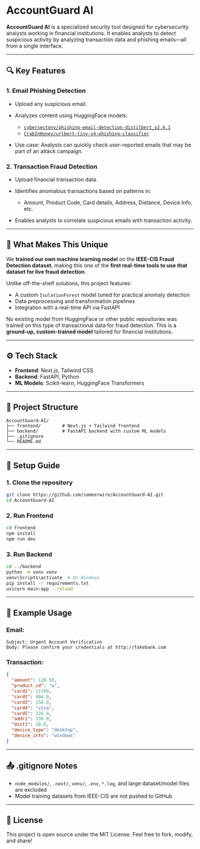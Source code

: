 # AccountGuard AI

**AccountGuard AI** is a specialized security tool designed for cybersecurity analysts working in financial institutions. It enables analysts to detect suspicious activity by analyzing transaction data and phishing emails—all from a single interface.

---

## 🔍 Key Features

### 1. Email Phishing Detection

* Upload any suspicious email.
* Analyzes content using HuggingFace models:

  * [`cybersectony/phishing-email-detection-distilbert_v2.4.1`](https://huggingface.co/cybersectony/phishing-email-detection-distilbert_v2.4.1)
  * [`CrabInHoney/urlbert-tiny-v4-phishing-classifier`](https://huggingface.co/CrabInHoney/urlbert-tiny-v4-phishing-classifier)
* Use case: Analysts can quickly check user-reported emails that may be part of an attack campaign.

### 2. Transaction Fraud Detection

* Upload financial transaction data.
* Identifies anomalous transactions based on patterns in:

  * Amount, Product Code, Card details, Address, Distance, Device Info, etc.
* Enables analysts to correlate suspicious emails with transaction activity.

---

## 🌟 What Makes This Unique

We **trained our own machine learning model** on the **IEEE-CIS Fraud Detection dataset**, making this one of the **first real-time tools to use that dataset for live fraud detection**.

Unlike off-the-shelf solutions, this project features:

* A custom `IsolationForest` model tuned for practical anomaly detection
* Data preprocessing and transformation pipelines
* Integration with a real-time API via FastAPI

No existing model from HuggingFace or other public repositories was trained on this type of transactional data for fraud detection. This is a **ground-up, custom-trained model** tailored for financial institutions.

---

## ⚙️ Tech Stack

* **Frontend**: Next.js, Tailwind CSS
* **Backend**: FastAPI, Python
* **ML Models**: Scikit-learn, HuggingFace Transformers

---

## 📂 Project Structure

```
AccountGuard-AI/
├── frontend/        # Next.js + Tailwind frontend
├── backend/         # FastAPI backend with custom ML models
├── .gitignore
└── README.md
```

---

## 🚚 Setup Guide

### 1. Clone the repository

```bash
git clone https://github.com/sameerwire/AccountGuard-AI.git
cd AccountGuard-AI
```

### 2. Run Frontend

```bash
cd frontend
npm install
npm run dev
```

### 3. Run Backend

```bash
cd ../backend
python -m venv venv
venv\Scripts\activate  # On Windows
pip install -r requirements.txt
uvicorn main:app --reload
```

---

## 🔢 Example Usage

### Email:

```
Subject: Urgent Account Verification
Body: Please confirm your credentials at http://fakebank.com
```

### Transaction:

```json
{
  "amount": 120.50,
  "product_cd": "w",
  "card1": 11109,
  "card2": 404.0,
  "card3": 150.0,
  "card4": "visa",
  "card5": 226.0,
  "addr1": 330.0,
  "dist1": 10.0,
  "device_type": "desktop",
  "device_info": "windows"
}
```

---

## 📤 .gitignore Notes

* `node_modules/`, `.next/`, `venv/`, `.env`, `*.log`, and large dataset/model files are excluded
* Model training datasets from IEEE-CIS are not pushed to GitHub

---

## 📖 License

This project is open source under the MIT License. Feel free to fork, modify, and share!
